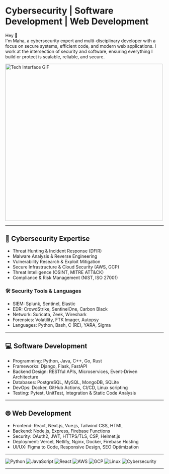 # Cybersecurity | Software Development | Web Development

Hey 👋  
I'm Maha, a cybersecurity expert and multi-disciplinary developer with a focus on secure systems, efficient code, and modern web applications. I work at the intersection of security and software, ensuring everything I build or protect is scalable, reliable, and secure.

<img src="https://media1.giphy.com/media/v1.Y2lkPTc5MGI3NjExOTljMDd5dzFreWVsOG11NWY1ZTlreGhndW1vZ2RrNmhlMzQyNm1kZCZlcD12MV9pbnRlcm5hbF9naWZfYnlfaWQmY3Q9cw/6KirhLJyR7oMcwgJQk/giphy.gif" width="500" alt="Tech Interface GIF"/>




---

## 🔐 Cybersecurity Expertise
- Threat Hunting & Incident Response (DFIR)
- Malware Analysis & Reverse Engineering
- Vulnerability Research & Exploit Mitigation
- Secure Infrastructure & Cloud Security (AWS, GCP)
- Threat Intelligence (OSINT, MITRE ATT&CK)
- Compliance & Risk Management (NIST, ISO 27001)

### 🛠️ Security Tools & Languages
- SIEM: Splunk, Sentinel, Elastic
- EDR: CrowdStrike, SentinelOne, Carbon Black
- Network: Suricata, Zeek, Wireshark
- Forensics: Volatility, FTK Imager, Autopsy
- Languages: Python, Bash, C (RE), YARA, Sigma

---

## 💻 Software Development
- Programming: Python, Java, C++, Go, Rust
- Frameworks: Django, Flask, FastAPI
- Backend Design: RESTful APIs, Microservices, Event-Driven Architecture
- Databases: PostgreSQL, MySQL, MongoDB, SQLite
- DevOps: Docker, GitHub Actions, CI/CD, Linux scripting
- Testing: Pytest, UnitTest, Integration & Static Code Analysis

---

## 🌐 Web Development
- Frontend: React, Next.js, Vue.js, Tailwind CSS, HTML
- Backend: Node.js, Express, Firebase Functions
- Security: OAuth2, JWT, HTTPS/TLS, CSP, Helmet.js
- Deployment: Vercel, Netlify, Nginx, Docker, Firebase Hosting
- UI/UX: Figma to Code, Responsive Design, SEO Optimization

---


![Python](https://img.shields.io/badge/Python-3776AB?style=for-the-badge&logo=python&logoColor=white)
![JavaScript](https://img.shields.io/badge/JavaScript-F0DB4F?style=for-the-badge&logo=javascript&logoColor=black)
![React](https://img.shields.io/badge/React-20232A?style=for-the-badge&logo=react&logoColor=61DAFB)
![AWS](https://img.shields.io/badge/AWS-232F3E?style=for-the-badge&logo=amazonaws&logoColor=white)
![GCP](https://img.shields.io/badge/GCP-4285F4?style=for-the-badge&logo=googlecloud&logoColor=white)
![Linux](https://img.shields.io/badge/Linux-FCC624?style=for-the-badge&logo=linux&logoColor=black)
![Cybersecurity](https://img.shields.io/badge/Security-Zone-red?style=for-the-badge&logo=protonmail&logoColor=white)

---
